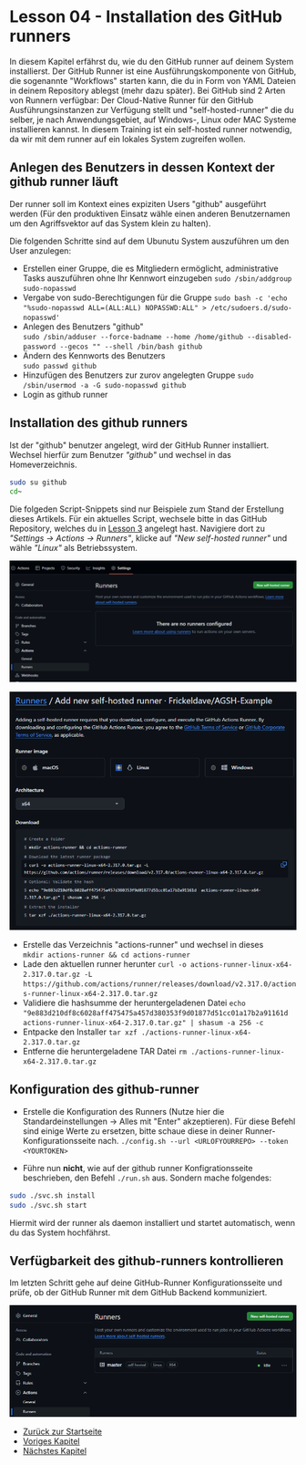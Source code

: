 # Lesson 04 - Installation des GitHub runners

In diesem Kapitel erfährst du, wie du den GitHub runner auf deinem System installierst. Der GitHub Runner ist eine Ausführungskomponente von GitHub, die sogenannte "Workflows" starten kann, die du in Form von YAML Dateien in deinem Repository ablegst (mehr dazu später).
Bei GitHub sind 2 Arten von Runnern verfügbar: Der Cloud-Native Runner für den GitHub Ausführungsinstanzen zur Verfügung stellt und "self-hosted-runner" die du selber, je nach Anwendungsgebiet, auf Windows-, Linux oder MAC Systeme installieren kannst.
In diesem Training ist ein self-hosted runner notwendig, da wir mit dem runner auf ein lokales System zugreifen wollen.

## Anlegen des Benutzers in dessen Kontext der github runner läuft

Der runner soll im Kontext eines expiziten Users "github" ausgeführt werden (Für den produktiven Einsatz wähle einen anderen Benutzernamen um den Agriffsvektor auf das System klein zu halten).

Die folgenden Schritte sind auf dem Ubunutu System auszuführen um den User anzulegen:

- Erstellen einer Gruppe, die es Mitgliedern ermöglicht, administrative Tasks auszuführen ohne Ihr Kennwort einzugeben ```sudo /sbin/addgroup sudo-nopasswd```
- Vergabe von sudo-Berechtigungen für die Gruppe ```sudo bash -c 'echo "%sudo-nopasswd ALL=(ALL:ALL) NOPASSWD:ALL" > /etc/sudoers.d/sudo-nopasswd'```
- Anlegen des Benutzers "github"  
  ```sudo /sbin/adduser --force-badname --home /home/github --disabled-password --gecos "" --shell /bin/bash github```
- Ändern des Kennworts des Benutzers  
  ```sudo passwd github```
- Hinzufügen des Benutzers zur zurov angelegten Gruppe
  ```sudo /sbin/usermod -a -G sudo-nopasswd github```
- Login as github runner  

## Installation des github runners

Ist der "github" benutzer angelegt, wird der GitHub Runner installiert. Wechsel hierfür zum  Benutzer *"github"* und wechsel in das Homeverzeichnis.

```bash
sudo su github
cd~
```

Die folgeden Script-Snippets sind nur Beispiele zum Stand der Erstellung dieses Artikels. Für ein aktuelles Script, wechsele bitte in das GitHub Repository, welches du in [Lesson 3](../Lesson03-create_gh_repository/Lesson03.md) angelegt hast. Navigiere dort zu *"Settings -> Actions -> Runners"*, klicke auf *"New self-hosted runner"* und wähle *"Linux"* als Betriebssystem.

![Settings of the github runner runner](./Screenshot%202024-06-07%20131043.png)

![Script to install the github runner](./Screenshot%202024-06-07%20131401.png)

- Erstelle das Verzeichnis "actions-runner" und wechsel in dieses  
  ```mkdir actions-runner && cd actions-runner```  
- Lade den aktuellen runner herunter
  ```curl -o actions-runner-linux-x64-2.317.0.tar.gz -L https://github.com/actions/runner/releases/download/v2.317.0/actions-runner-linux-x64-2.317.0.tar.gz```  
- Validiere die hashsumme der heruntergeladenen Datei
  ```echo "9e883d210df8c6028aff475475a457d380353f9d01877d51cc01a17b2a91161d  actions-runner-linux-x64-2.317.0.tar.gz" | shasum -a 256 -c```  
- Entpacke den Installer
  ```tar xzf ./actions-runner-linux-x64-2.317.0.tar.gz```
- Entferne die heruntergeladene TAR Datei
  ```rm ./actions-runner-linux-x64-2.317.0.tar.gz```

## Konfiguration des github-runner

- Erstelle die Konfiguration des Runners (Nutze hier die Standardeinstellungen -> Alles mit "Enter" akzeptieren). Für diese Befehl sind einige Werte zu ersetzen, bitte schaue diese in deiner Runner-Konfigurationsseite nach.
  ```./config.sh --url <URLOFYOURREPO> --token <YOURTOKEN>```

- Führe nun **nicht**, wie auf der github runner Konfigrationsseite beschrieben, den Befehl ```./run.sh``` aus. Sondern mache folgendes:

```bash
sudo ./svc.sh install
sudo ./svc.sh start
```

Hiermit wird der runner als daemon installiert und startet automatisch, wenn du das System hochfährst.

## Verfügbarkeit des github-runners kontrollieren

Im letzten Schritt gehe auf deine GitHub-Runner Konfigurationsseite und prüfe, ob der GitHub Runner mit dem GitHub Backend kommuniziert.

![Check github runner](./Screenshot%202024-06-10%20080659.png)

- [Zurück zur Startseite](./../README.md)
- [Voriges Kapitel](../Lesson03-create_gh_repository/Lesson03.md)
- [Nächstes Kapitel](./../Lesson05-create_cicd_workflow/lesson05.md)
